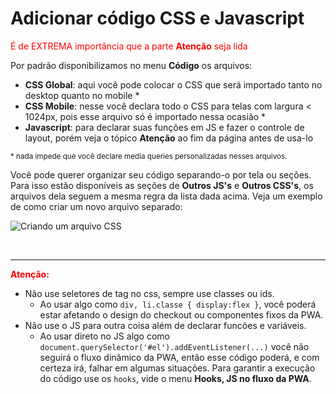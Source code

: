 # Adicionar código CSS e Javascript

<span style="color:red">É de EXTREMA importância que a parte <strong>Atenção</strong> seja lida</span>

Por padrão disponibilizamos no menu **Código** os arquivos:

- **CSS Global**: aqui você pode colocar o CSS que será importado tanto no desktop quanto no mobile *
- **CSS Mobile**: nesse você declara todo o CSS para telas com largura < 1024px, pois esse arquivo só é importado nessa ocasião *
- **Javascript**: para declarar suas funções em JS e fazer o controle de layout, porém veja o tópico **Atenção** ao fim da página antes de usa-lo

<small>* nada impede que você declare media queries personalizadas nesses arquivos.</small>

Você pode querer organizar seu código separando-o por tela ou seções. Para isso estão disponíveis as seções de **Outros JS's** e **Outros CSS's**, os arquivos dela seguem a mesma regra da lista dada acima. Veja um exemplo de como criar um novo arquivo separado:

![Criando um arquivo CSS](https://i.imgur.com/wQ22low.gif)


<br><hr>

<strong style="color:red">Atenção:</strong>
- Não use seletores de tag no css, sempre use classes ou ids.
  - Ao usar algo como `div, li.classe { display:flex }`, você poderá estar afetando o design do checkout ou componentes fixos da PWA.
- Não use o JS para outra coisa além de declarar funcões e variáveis.
  - Ao usar direto no JS algo como `document.querySelector('#el').addEventListener(...)` você não seguirá o fluxo dinâmico da PWA, então esse código poderá, e com certeza irá, falhar em algumas situações. Para garantir a execução do código use os `hooks`, vide o menu **Hooks, JS no fluxo da PWA**.